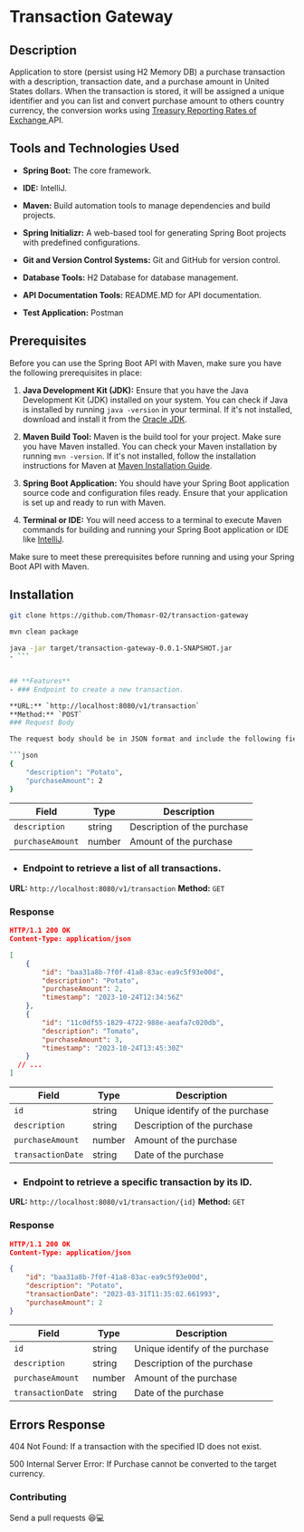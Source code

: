 # Transaction Gateway

## Description
Application to store (persist using H2 Memory DB) a purchase transaction with a description, transaction
date, and a purchase amount in United States dollars. When the transaction is stored, it will be assigned a unique
identifier and you can list and convert purchase amount to others country currency, the conversion works using [Treasury Reporting Rates of Exchange
](https://fiscaldata.treasury.gov/datasets/treasury-reporting-rates-exchange/treasury-reporting-rates-of-exchange) API.

## Tools and Technologies Used

- **Spring Boot:** The core framework.

- **IDE:** IntelliJ.

- **Maven:** Build automation tools to manage dependencies and build projects.

- **Spring Initializr:** A web-based tool for generating Spring Boot projects with predefined configurations.

- **Git and Version Control Systems:** Git and GitHub for version control.

- **Database Tools:** H2 Database for database management.

- **API Documentation Tools:** README.MD for API documentation.

- **Test Application:** Postman

## Prerequisites

Before you can use the Spring Boot API with Maven, make sure you have the following prerequisites in place:

1. **Java Development Kit (JDK):** Ensure that you have the Java Development Kit (JDK) installed on your system. You can check if Java is installed by running `java -version` in your terminal. If it's not installed, download and install it from the [Oracle JDK](https://www.oracle.com/java/technologies/javase-downloads.html).

2. **Maven Build Tool:** Maven is the build tool for your project. Make sure you have Maven installed. You can check your Maven installation by running `mvn -version`. If it's not installed, follow the installation instructions for Maven at [Maven Installation Guide](https://maven.apache.org/install.html).

3. **Spring Boot Application:** You should have your Spring Boot application source code and configuration files ready. Ensure that your application is set up and ready to run with Maven.

4. **Terminal or IDE:** You will need access to a terminal to execute Maven commands for building and running your Spring Boot application or IDE like [IntelliJ](https://www.jetbrains.com/pt-br/idea/download/).

Make sure to meet these prerequisites before running and using your Spring Boot API with Maven.



## Installation
```bash 
git clone https://github.com/Thomasr-02/transaction-gateway
```
```bash 
mvn clean package 
```
```bash 
java -jar target/transaction-gateway-0.0.1-SNAPSHOT.jar
- ```


## **Features**
- ### Endpoint to create a new transaction.

**URL:** `http://localhost:8080/v1/transaction`
**Method:** `POST`
### Request Body

The request body should be in JSON format and include the following fields:

```json
{
    "description": "Potato",
    "purchaseAmount": 2
}
```

| Field            | Type   | Description                |
| ---------------- | ------ | -------------------------- |
| `description`    | string | Description of the purchase |
| `purchaseAmount` | number | Amount of the purchase     |

- ### Endpoint to retrieve a list of all transactions.

**URL:** `http://localhost:8080/v1/transaction`
**Method:** `GET`
### Response

```json
HTTP/1.1 200 OK
Content-Type: application/json

[
    {
        "id": "baa31a8b-7f0f-41a8-83ac-ea9c5f93e00d",
        "description": "Potato",
        "purchaseAmount": 2,
        "timestamp": "2023-10-24T12:34:56Z"
    },
    {
        "id": "11c0df55-1829-4722-988e-aeafa7c020db",
        "description": "Tomato",
        "purchaseAmount": 3,
        "timestamp": "2023-10-24T13:45:30Z"
    }
  // ...
]
```

| Field            | Type   | Description                     |
|------------------|--------|---------------------------------|
| `id`             | string | Unique identify of the purchase |
| `description`    | string | Description of the purchase     |
| `purchaseAmount` | number | Amount of the purchase          |
| `transactionDate` | string | Date of the purchase            |


- ### Endpoint to retrieve a specific transaction by its ID.

**URL:** `http://localhost:8080/v1/transaction/{id}`
**Method:** `GET`
### Response

```json
HTTP/1.1 200 OK
Content-Type: application/json

{
    "id": "baa31a8b-7f0f-41a8-83ac-ea9c5f93e00d",
    "description": "Potato",
    "transactionDate": "2023-03-31T11:35:02.661993",
    "purchaseAmount": 2
}
```

| Field            | Type   | Description                     |
|------------------|--------|---------------------------------|
| `id`             | string | Unique identify of the purchase |
| `description`    | string | Description of the purchase     |
| `purchaseAmount` | number | Amount of the purchase          |
| `transactionDate` | string | Date of the purchase            |


## **Errors Response**
404 Not Found: If a transaction with the specified ID does not exist.

500 Internal Server Error: If Purchase cannot be converted to the target currency.

### Contributing
Send a pull requests 😆💻